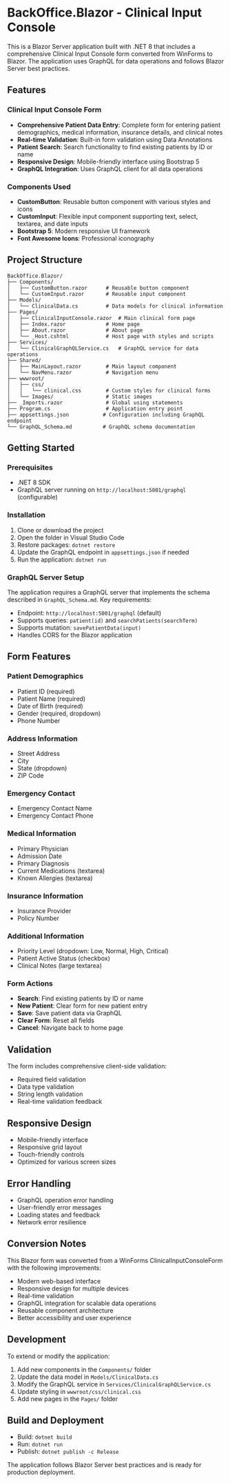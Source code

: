 # BackOffice.Blazor - Clinical Input Console

This is a Blazor Server application built with .NET 8 that includes a comprehensive Clinical Input Console form converted from WinForms to Blazor. The application uses GraphQL for data operations and follows Blazor Server best practices.

## Features

### Clinical Input Console Form
- **Comprehensive Patient Data Entry**: Complete form for entering patient demographics, medical information, insurance details, and clinical notes
- **Real-time Validation**: Built-in form validation using Data Annotations
- **Patient Search**: Search functionality to find existing patients by ID or name
- **Responsive Design**: Mobile-friendly interface using Bootstrap 5
- **GraphQL Integration**: Uses GraphQL client for all data operations

### Components Used
- **CustomButton**: Reusable button component with various styles and icons
- **CustomInput**: Flexible input component supporting text, select, textarea, and date inputs
- **Bootstrap 5**: Modern responsive UI framework
- **Font Awesome Icons**: Professional iconography

## Project Structure
```
BackOffice.Blazor/
├── Components/
│   ├── CustomButton.razor      # Reusable button component
│   └── CustomInput.razor       # Reusable input component
├── Models/
│   └── ClinicalData.cs         # Data models for clinical information
├── Pages/
│   ├── ClinicalInputConsole.razor  # Main clinical form page
│   ├── Index.razor             # Home page
│   ├── About.razor             # About page
│   └── _Host.cshtml            # Host page with styles and scripts
├── Services/
│   └── ClinicalGraphQLService.cs   # GraphQL service for data operations
├── Shared/
│   ├── MainLayout.razor        # Main layout component
│   └── NavMenu.razor           # Navigation menu
├── wwwroot/
│   ├── css/
│   │   └── clinical.css        # Custom styles for clinical forms
│   └── Images/                 # Static images
├── _Imports.razor              # Global using statements
├── Program.cs                  # Application entry point
├── appsettings.json           # Configuration including GraphQL endpoint
└── GraphQL_Schema.md          # GraphQL schema documentation
```

## Getting Started

### Prerequisites
- .NET 8 SDK
- GraphQL server running on `http://localhost:5001/graphql` (configurable)

### Installation
1. Clone or download the project
2. Open the folder in Visual Studio Code
3. Restore packages: `dotnet restore`
4. Update the GraphQL endpoint in `appsettings.json` if needed
5. Run the application: `dotnet run`

### GraphQL Server Setup
The application requires a GraphQL server that implements the schema described in `GraphQL_Schema.md`. Key requirements:
- Endpoint: `http://localhost:5001/graphql` (default)
- Supports queries: `patient(id)` and `searchPatients(searchTerm)`
- Supports mutation: `savePatientData(input)`
- Handles CORS for the Blazor application

## Form Features

### Patient Demographics
- Patient ID (required)
- Patient Name (required)
- Date of Birth (required)
- Gender (required, dropdown)
- Phone Number

### Address Information
- Street Address
- City
- State (dropdown)
- ZIP Code

### Emergency Contact
- Emergency Contact Name
- Emergency Contact Phone

### Medical Information
- Primary Physician
- Admission Date
- Primary Diagnosis
- Current Medications (textarea)
- Known Allergies (textarea)

### Insurance Information
- Insurance Provider
- Policy Number

### Additional Information
- Priority Level (dropdown: Low, Normal, High, Critical)
- Patient Active Status (checkbox)
- Clinical Notes (large textarea)

### Form Actions
- **Search**: Find existing patients by ID or name
- **New Patient**: Clear form for new patient entry
- **Save**: Save patient data via GraphQL
- **Clear Form**: Reset all fields
- **Cancel**: Navigate back to home page

## Validation
The form includes comprehensive client-side validation:
- Required field validation
- Data type validation
- String length validation
- Real-time validation feedback

## Responsive Design
- Mobile-friendly interface
- Responsive grid layout
- Touch-friendly controls
- Optimized for various screen sizes

## Error Handling
- GraphQL operation error handling
- User-friendly error messages
- Loading states and feedback
- Network error resilience

## Conversion Notes
This Blazor form was converted from a WinForms ClinicalInputConsoleForm with the following improvements:
- Modern web-based interface
- Responsive design for multiple devices
- Real-time validation
- GraphQL integration for scalable data operations
- Reusable component architecture
- Better accessibility and user experience

## Development
To extend or modify the application:
1. Add new components in the `Components/` folder
2. Update the data model in `Models/ClinicalData.cs`
3. Modify the GraphQL service in `Services/ClinicalGraphQLService.cs`
4. Update styling in `wwwroot/css/clinical.css`
5. Add new pages in the `Pages/` folder

## Build and Deployment
- Build: `dotnet build`
- Run: `dotnet run`
- Publish: `dotnet publish -c Release`

The application follows Blazor Server best practices and is ready for production deployment.
